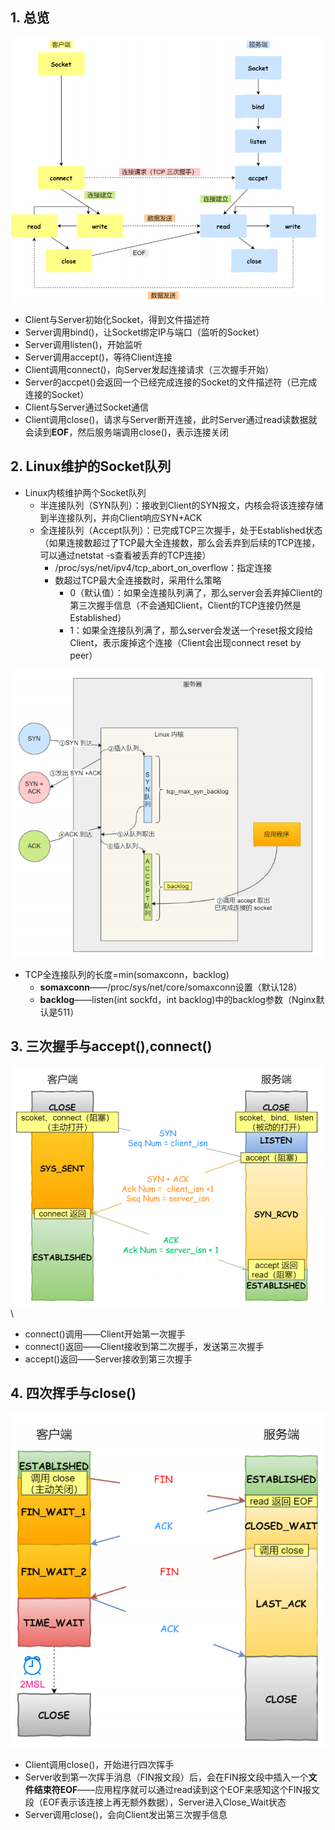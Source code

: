 ## 1. 总览

![49](p/49.png)

* Client与Server初始化Socket，得到文件描述符
* Server调用bind()，让Socket绑定IP与端口（监听的Socket）
* Server调用listen()，开始监听
* Server调用accept()，等待Client连接
* Client调用connect()，向Server发起连接请求（三次握手开始）
* Server的accpet()会返回一个已经完成连接的Socket的文件描述符（已完成连接的Socket）
* Client与Server通过Socket通信
* Client调用close()，请求与Server断开连接，此时Server通过read读数据就会读到**EOF**，然后服务端调用close()，表示连接关闭



## 2. Linux维护的Socket队列

* Linux内核维护两个Socket队列
  * 半连接队列（SYN队列）：接收到Client的SYN报文，内核会将该连接存储到半连接队列，并向Client响应SYN+ACK
  * 全连接队列（Accept队列）：已完成TCP三次握手，处于Established状态（如果连接数超过了TCP最大全连接数，那么会丢弃到后续的TCP连接，可以通过netstat -s查看被丢弃的TCP连接）
    * /proc/sys/net/ipv4/tcp_abort_on_overflow：指定连接
    * 数超过TCP最大全连接数时，采用什么策略
      * 0（默认值）：如果全连接队列满了，那么server会丢弃掉Client的第三次握手信息（不会通知Client，Client的TCP连接仍然是Established）
      * 1：如果全连接队列满了，那么server会发送一个reset报文段给Client，表示废掉这个连接（Client会出现connect reset by peer）

![50](p/50.png)

* TCP全连接队列的长度=min(somaxconn，backlog)
  * **somaxconn**——/proc/sys/net/core/somaxconn设置（默认128）
  * **backlog**——listen(int sockfd，int backlog)中的backlog参数（Nginx默认是511）





## 3. 三次握手与accept(),connect()

![51](p/51.png)\

* connect()调用——Client开始第一次握手
* connect()返回——Client接收到第二次握手，发送第三次握手
* accept()返回——Server接收到第三次握手



## 4. 四次挥手与close()

![52](p/52.png)

* Client调用close()，开始进行四次挥手
* Server收到第一次挥手消息（FIN报文段）后，会在FIN报文段中插入一个**文件结束符EOF**——应用程序就可以通过read读到这个EOF来感知这个FIN报文段（EOF表示该连接上再无额外数据），Server进入Close_Wait状态
* Server调用close()，会向Client发出第三次握手信息